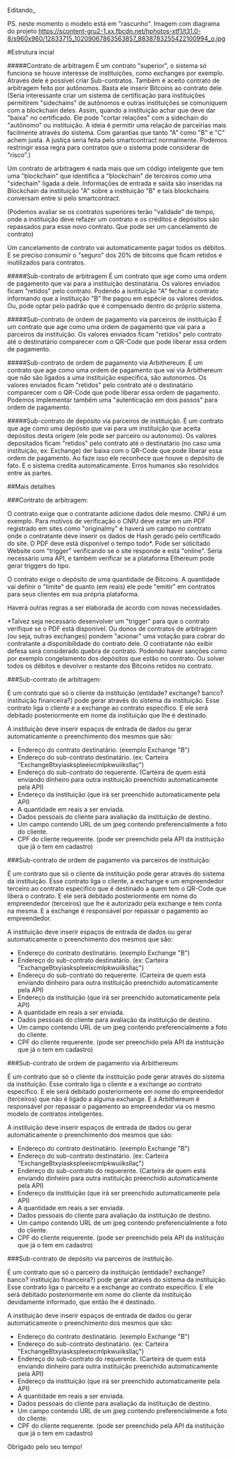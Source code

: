 Editando_

PS. neste momento o modelo está em "rascunho".
Imagem com diagrama do projeto https://scontent-gru2-1.xx.fbcdn.net/hphotos-xtf1/t31.0-8/s960x960/12633715_10209067863563857_8838783255422100994_o.jpg


#Estrutura incial


#####Contrato de arbitragem
É um contrato "superior", o sistema só funciona se houve interesse de instituições, como exchanges por exemplo. Através dele é possível criar Sub-contratos. Também é aceito contrato de arbitragem feito por autônomos. Basta ele inserir Bitcoins ao contrato dele. (Seria interessante criar um sistema de certificação para instituições permitirem "sidechains" de autônomos e outras instituições se comuniquem com a blockchain deles. Assim, quando a instituição achar que deve dar "baixa" no certificado. Ele pode "cortar relações" com a sidechain do "autônomo" ou instituição. A ideia é permitir uma relação de parceirias mais facilmente através do sistema. Com garantias que tanto "A" como "B" e "C" achem justa. A justiça seria feita pelo smartcontract normalmente. Podemos restringir essa regra para contratos que o sistema pode considerar de "risco".)

Um contrato de arbitragem é nada mais que um código inteligente que tem uma "blockchain" que identifica a "blockchain" de terceiros como uma "sidechain" ligada a dele. Informações de entrada e saída são inseridas na Blockchain da instituição "A" sobre a instituição "B" e tais blockchains conversam entre si pelo smartcontract.

(Podemos avaliar se os contratos superiores terão "validade" de tempo, onde a instituição deve refazer um contrato e os créditos e depósitos são repassados para esse novo contrato. Que pode ser um cancelamento de contrato)

Um cancelamento de contrato vai automaticamente pagar todos os débitos. E se preciso consumir o "seguro" dos 20% de bitcoins que ficam retidos e inutilizados para contratos.


#####Sub-contrato de arbitragem
É um contrato que age como uma ordem de pagamento que vai para a instituição destinatária. Os valores enviados ficam "retidos" pelo contrato. Podendo a isntituição "A" fechar o contrato informando que a instituição "B" lhe pagou em espécie os valores devidos. Ou, pode optar pelo padrão que é compensado dentro do próprio sistema.

#####Sub-contrato de ordem de pagamento via parceiros de instituição
É um contrato que age como uma ordem de pagamento que vai para a parceiros da instituição. Os valores enviados ficam "retidos" pelo contrato até o destinatário comparecer com o QR-Code que pode liberar essa ordem de pagamento. 

#####Sub-contrato de ordem de pagamento via Arbithereum.
É um contrato que age como uma ordem de pagamento que vai via Arbithereum que não são ligados a uma instituição especifica, são autonomos. Os valores enviados ficam "retidos" pelo contrato até o destinatário comparecer com o QR-Code que pode liberar essa ordem de pagamento. Podemos implementar também uma "autenticação em dois passos" para ordem de pagamento.

#####Sub-contrato de depósito via parceiros de instituição.
É um contrato que age como uma depósito que vai para um instituição que aceita depósitos desta origem (ele pode ser parceiro ou autonomo). Os valores depositados ficam "retidos" pelo contrato até o destinatário (no caso uma instituição, ex: Exchange) der baixa com o QR-Code que pode liberar essa ordem de pagamento. Ao faze isso ele reconhece que houve o depósito de fato. E o sistema credita automaticamente. Erros humanos são resolvidos entre as partes.  

##Mais detalhes

###Contrato de arbitragem:

O contrato exige que o contratante adicione dados dele mesmo. CNPJ é um exemplo. Para motivos de verificação o CNPJ deve estar em um PDF registrado em sites como "originalmy" e haverá um campo no contrato onde o contratante deve inserir os dados de Hash gerado pelo certificado do site. O PDF deve está disponível o tempo todo*. Pode ser solicitado Website com "trigger" verificando se o site responde e está "online". Seria necessário uma API, e também verificar se a plataforma Ethereum pode gerar triggers do tipo.

O contrato exige o depósito de uma quantidade de Bitcoins. A quantidade vai definir o "limite" de quanto (em reais) ele pode "emitir" em contratos para seus clientes em sua própria plataforma.

Haverá outras regras a ser elaborada de acordo com novas necessidades.

*Talvez seja necessário desenvolver um "trigger" para que o contrato verifique se o PDF está disponível. Ou donos de contratos de arbitragem (ou seja, outras exchanges) pondem "acionar" uma votação para cobrar do contratante a disponibilidade do contrato dele. O contratante não exibir defesa será considerado quebra de contrato. Podendo haver sanções como por exemplo congelamento dos depósitos que estão no contrato. Ou solver todos os débitos e devolver o restante dos Bitcoins retidos no contrato.

###Sub-contrato de arbitragem:

É um contrato que só o cliente da instituição (entidade? exchange? banco? instituição financeira?) pode gerar através do sistema da instituição. Esse contrato liga o cliente e a exchange ao contrato especifico. E ele será debitado posteriormente em nome da instituição que lhe é destinado.

A instituição deve inserir espaços de entrada de dados ou gerar automaticamente o preenchimento dos mesmos que são:
* Endereço do contrato destinatário. (exemplo Exchange "B")
* Endereço do sub-contrato destinatário. (ex: Carteira "ExchangeBtxyiaskspleeixcmlpkwuiiksllaç")
* Endereço do sub-contrato do requerente. (Carteira de quem está enviando dinheiro para outra instituição preenchido automaticamente pela API)
* Endereço da instituição (que irá ser preenchido automaticamente pela API)
* A quantidade em reais a ser enviada.
* Dados pessoais do cliente para avaliação da instituição de destino.
* Um campo contendo URL de um jpeg contendo preferencialmente a foto do cliente.
* CPF do cliente requerente. (pode ser preenchido pela API da instituição que já o tem em cadastro)

###Sub-contrato de ordem de pagamento via parceiros de instituição:

É um contrato que só o cliente da instituição pode gerar através do sistema da instituição. Esse contrato liga o cliente, a exchange e um empreendedor terceiro ao contrato especifico que é destinado a quem tem o QR-Code que libera o contrato. E ele será debitado posteriormente em nome do empreendedor (terceiros) que lhe é autorizado pela exchange e tem conta na mesma. E a exchange é responsável por repassar o pagamento ao empreendedor.

A instituição deve inserir espaços de entrada de dados ou gerar automaticamente o preenchimento dos mesmos que são:
* Endereço do contrato destinatário. (exemplo Exchange "B")
* Endereço do sub-contrato destinatário. (ex: Carteira "ExchangeBtxyiaskspleeixcmlpkwuiiksllaç")
* Endereço do sub-contrato do requerente. (Carteira de quem está enviando dinheiro para outra instituição preenchido automaticamente pela API)
* Endereço da instituição (que irá ser preenchido automaticamente pela API)
* A quantidade em reais a ser enviada.
* Dados pessoais do cliente para avaliação da instituição de destino.
* Um campo contendo URL de um jpeg contendo preferencialmente a foto do cliente.
* CPF do cliente requerente. (pode ser preenchido pela API da instituição que já o tem em cadastro)

###Sub-contrato de ordem de pagamento via Arbithereum:

É um contrato que só o cliente da instituição pode gerar através do sistema da instituição. Esse contrato liga o cliente e a exchange ao contrato especifico. E ele será debitado posteriormente em nome do empreendedor (terceiros) que não é ligado a alguma exchange. E a Arbithereum é responsável por repassar o pagamento ao empreendedor via os mesmo modelo de contratos inteligentes.

A instituição deve inserir espaços de entrada de dados ou gerar automaticamente o preenchimento dos mesmos que são:
* Endereço do contrato destinatário. (exemplo Exchange "B")
* Endereço do sub-contrato destinatário. (ex: Carteira "ExchangeBtxyiaskspleeixcmlpkwuiiksllaç")
* Endereço do sub-contrato do requerente. (Carteira de quem está enviando dinheiro para outra instituição preenchido automaticamente pela API)
* Endereço da instituição (que irá ser preenchido automaticamente pela API)
* A quantidade em reais a ser enviada.
* Dados pessoais do cliente para avaliação da instituição de destino.
* Um campo contendo URL de um jpeg contendo preferencialmente a foto do cliente.
* CPF do cliente requerente. (pode ser preenchido pela API da instituição que já o tem em cadastro)

###Sub-contrato de depósito via parceiros de instituição.

É um contrato que só o parceiro da instituição (entidade? exchange? banco? instituição financeira?) pode gerar através do sistema da instituição. Esse contrato liga o parceito e a exchange ao contrato especifico. E ele será debitado posteriormente em nome do cliente da instituição devidamente informado, que então lhe é destinado.

A instituição deve inserir espaços de entrada de dados ou gerar automaticamente o preenchimento dos mesmos que são:
* Endereço do contrato destinatário. (exemplo Exchange "B")
* Endereço do sub-contrato destinatário. (ex: Carteira "ExchangeBtxyiaskspleeixcmlpkwuiiksllaç")
* Endereço do sub-contrato do requerente. (Carteira de quem está enviando dinheiro para outra instituição preenchido automaticamente pela API)
* Endereço da instituição (que irá ser preenchido automaticamente pela API)
* A quantidade em reais a ser enviada.
* Dados pessoais do cliente para avaliação da instituição de destino.
* Um campo contendo URL de um jpeg contendo preferencialmente a foto do cliente.
* CPF do cliente requerente. (pode ser preenchido pela API da instituição que já o tem em cadastro)


Obrigado pelo seu tempo!
